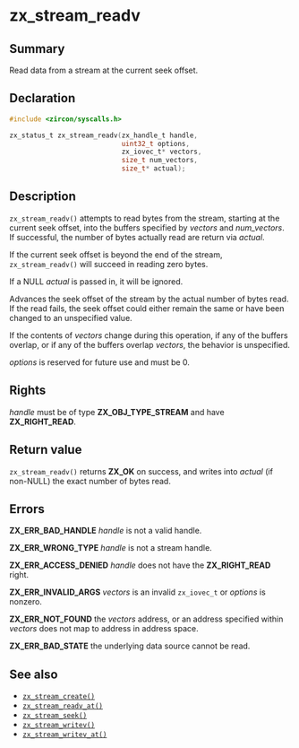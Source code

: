 <!-- Generated by zircon/scripts/update-docs-from-fidl, do not edit! -->
# zx_stream_readv

## Summary

Read data from a stream at the current seek offset.

## Declaration

```c
#include <zircon/syscalls.h>

zx_status_t zx_stream_readv(zx_handle_t handle,
                            uint32_t options,
                            zx_iovec_t* vectors,
                            size_t num_vectors,
                            size_t* actual);
```

## Description

`zx_stream_readv()` attempts to read bytes from the stream, starting at the
current seek offset, into the buffers specified by *vectors* and *num_vectors*.
If successful, the number of bytes actually read are return via *actual*.

If the current seek offset is beyond the end of the stream, `zx_stream_readv()`
will succeed in reading zero bytes.

If a NULL *actual* is passed in, it will be ignored.

Advances the seek offset of the stream by the actual number of bytes read.
If the read fails, the seek offset could either remain the same or have
been changed to an unspecified value.

If the contents of *vectors* change during this operation, if any of the buffers
overlap, or if any of the buffers overlap *vectors*, the behavior is unspecified.

*options* is reserved for future use and must be 0.

## Rights

*handle* must be of type **ZX_OBJ_TYPE_STREAM** and have **ZX_RIGHT_READ**.

## Return value

`zx_stream_readv()` returns **ZX_OK** on success, and writes into
*actual* (if non-NULL) the exact number of bytes read.

## Errors

**ZX_ERR_BAD_HANDLE**  *handle* is not a valid handle.

**ZX_ERR_WRONG_TYPE**  *handle* is not a stream handle.

**ZX_ERR_ACCESS_DENIED**  *handle* does not have the **ZX_RIGHT_READ** right.

**ZX_ERR_INVALID_ARGS**  *vectors* is an invalid `zx_iovec_t` or *options* is
nonzero.

**ZX_ERR_NOT_FOUND**  the *vectors* address, or an address specified within
*vectors* does not map to address in address space.

**ZX_ERR_BAD_STATE**  the underlying data source cannot be read.

## See also

 - [`zx_stream_create()`]
 - [`zx_stream_readv_at()`]
 - [`zx_stream_seek()`]
 - [`zx_stream_writev()`]
 - [`zx_stream_writev_at()`]

[`zx_stream_create()`]: stream_create.md
[`zx_stream_readv_at()`]: stream_readv_at.md
[`zx_stream_seek()`]: stream_seek.md
[`zx_stream_writev()`]: stream_writev.md
[`zx_stream_writev_at()`]: stream_writev_at.md

